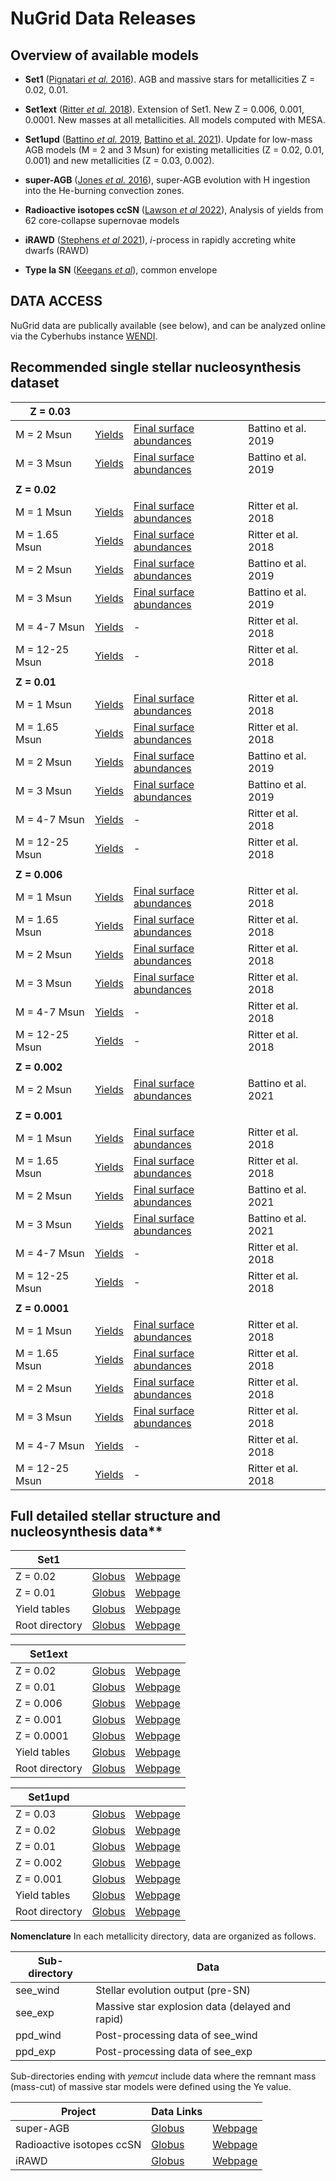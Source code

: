 # NuGrid Data Releases

## Overview of available models

* **Set1** ([Pignatari *et al.* 2016](http://adsabs.harvard.edu/abs/2016ApJS..225...24P)). AGB and massive stars for metallicities Z = 0.02,  0.01.
* **Set1ext** ([Ritter *et al.* 2018](http://adsabs.harvard.edu/abs/2018MNRAS.480..538R)). Extension of Set1. New Z = 0.006, 0.001, 0.0001. New masses at all metallicities. All models computed with MESA.
* **Set1upd** ([Battino *et al.* 2019](https://academic.oup.com/mnras/article/489/1/1082/5552141), [Battino et al. 2021](https://www.mdpi.com/2218-1997/7/2/25)). Update for low-mass AGB models (M = 2 and 3 Msun) for existing metallicities (Z = 0.02, 0.01, 0.001) and new metallicities (Z = 0.03, 0.002).
* **super-AGB** ([Jones *et al.*
  2016](https://doi.org/10.1093/mnras/stv2488)), super-AGB evolution with H
  ingestion into the He-burning convection zones.
* **Radioactive isotopes ccSN** ([Lawson *et al*
  2022](https://doi.org/10.1093/mnras/stab3684)), Analysis of yields from 62
  core-collapse supernovae models
* **iRAWD** ([Stephens *et al* 2021](https://doi.org/10.1093/mnras/stab500)),
  *i*-process in rapidly accreting white dwarfs (RAWD)

* **Type Ia SN** ([Keegans *et al*]()), common envelope

## DATA ACCESS

NuGrid data are publically available (see below), and can be analyzed online via the Cyberhubs instance [WENDI](http://wendi.nugridstars.org).

## Recommended single stellar nucleosynthesis dataset

| **Z = 0.03**           |            | |  | 
|----------------|------------|------------|------------|
| M = 2 Msun       | [Yields](files/yields_tables/m2m3_z1m2_z2m2_z3m2_Battino2019.txt)  | [Final surface abundances](files/final_surf_abu/m2m3_z3m2_z2m2_z1m2_final_surf_isoabu_Battino2019.txt)  | Battino et al. 2019
| M = 3 Msun       | [Yields](files/yields_tables/m2m3_z1m2_z2m2_z3m2_Battino2019.txt)  | [Final surface abundances](files/final_surf_abu/m2m3_z3m2_z2m2_z1m2_final_surf_isoabu_Battino2019.txt)  | Battino et al. 2019
| | | | |
| **Z = 0.02**           |            | |  | 
| M = 1 Msun       | [Yields](files/yields_tables/m1_z2m2_Ritter2018.txt)  | [Final surface abundances](files/final_surf_abu/m1z2m2_fin_surfabu.dat)  | Ritter et al. 2018
| M = 1.65 Msun       | [Yields](files/yields_tables/m1p65_z2m2_Ritter2018.txt)  | [Final surface abundances](files/final_surf_abu/m1p65z2m2_fin_surfabu.dat)  | Ritter et al. 2018
| M = 2 Msun       | [Yields](files/yields_tables/m2m3_z1m2_z2m2_z3m2_Battino2019.txt) | [Final surface abundances](files/final_surf_abu/m2m3_z3m2_z2m2_z1m2_final_surf_isoabu_Battino2019.txt)  | Battino et al. 2019
| M = 3 Msun       | [Yields](files/yields_tables/m2m3_z1m2_z2m2_z3m2_Battino2019.txt)  | [Final surface abundances](files/final_surf_abu/m2m3_z3m2_z2m2_z1m2_final_surf_isoabu_Battino2019.txt)   | Battino et al. 2019
| M = 4-7 Msun       | [Yields](files/yields_tables/m4m5m6m7_z2m2_Ritter2018.txt)  | -  | Ritter et al. 2018
| M = 12-25 Msun       | [Yields](files/yields_tables/m12m15m20m25_z2m2_z1m2_z6m3_z1m3_z1m4_Ritter1018.txt)  | -  | Ritter et al. 2018
| | | | |
| **Z = 0.01**           |            | |  | 
| M = 1 Msun       | [Yields](files/yields_tables/m1_z1m2_Ritter2018.txt)  | [Final surface abundances](files/final_surf_abu/m1z1m2_fin_surfabu.dat)  | Ritter et al. 2018
| M = 1.65 Msun       | [Yields](files/yields_tables/m1p65_z1m2_Ritter2018.txt)  | [Final surface abundances](files/final_surf_abu/m1p65z1m2_fin_surfabu.dat)  | Ritter et al. 2018
| M = 2 Msun       | [Yields](files/yields_tables/m2m3_z1m2_z2m2_z3m2_Battino2019.txt) | [Final surface abundances](files/final_surf_abu/m2m3_z3m2_z2m2_z1m2_final_surf_isoabu_Battino2019.txt)  | Battino et al. 2019
| M = 3 Msun       | [Yields](files/yields_tables/m2m3_z1m2_z2m2_z3m2_Battino2019.txt)  | [Final surface abundances](files/final_surf_abu/m2m3_z3m2_z2m2_z1m2_final_surf_isoabu_Battino2019.txt)   | Battino et al. 2019
| M = 4-7 Msun       | [Yields](files/yields_tables/m4m5m6m7_z1m2_Ritter2018.txt)  | -  | Ritter et al. 2018
| M = 12-25 Msun       | [Yields](files/yields_tables/m12m15m20m25_z2m2_z1m2_z6m3_z1m3_z1m4_Ritter1018.txt)  | -  | Ritter et al. 2018
| | | | |
| **Z = 0.006**           |            | |  | 
| M = 1 Msun       | [Yields](files/yields_tables/m1_z6m3_Ritter2018.txt)  | [Final surface abundances](files/final_surf_abu/m1z6m3_fin_surfabu.dat)  | Ritter et al. 2018
| M = 1.65 Msun       | [Yields](files/yields_tables/m1p65_z6m3_Ritter2018.txt)  | [Final surface abundances](files/final_surf_abu/m1p65z6m3_fin_surfabu.dat)  | Ritter et al. 2018
| M = 2 Msun       | [Yields](files/yields_tables/m2_z6m3_Ritter2018.txt) | [Final surface abundances](files/final_surf_abu/m2z6m3_fin_surfabu.dat)  | Ritter et al. 2018
| M = 3 Msun       | [Yields](files/yields_tables/m3_z6m3_Ritter2018.txt) | [Final surface abundances](files/final_surf_abu/m3z6m3_fin_surfabu.dat)  | Ritter et al. 2018
| M = 4-7 Msun       | [Yields](files/yields_tables/m4m5m6m7_z6m3_Ritter2018.txt)  | -  | Ritter et al. 2018
| M = 12-25 Msun       | [Yields](files/yields_tables/m12m15m20m25_z2m2_z1m2_z6m3_z1m3_z1m4_Ritter1018.txt)  | -  | Ritter et al. 2018
| | | | |
| **Z = 0.002**           |            | |  | 
| M = 2 Msun       | [Yields](files/yields_tables/m2m3_z1m3_m2_z2m3_Battino2021.txt)  | [Final surface abundances](files/final_surf_abu/m2m3_z1m3_m2_z2m3_final_surf_isoabu_Battino2021.txt)  | Battino et al. 2021
| | | | |
| **Z = 0.001**           |            | |  | 
| M = 1 Msun       | [Yields](files/yields_tables/m1_z1m3_Ritter2018.txt)  | [Final surface abundances](files/final_surf_abu/m1z1m3_fin_surfabu.dat)  | Ritter et al. 2018
| M = 1.65 Msun       | [Yields](files/yields_tables/m1p65_z1m3_Ritter2018.txt)  | [Final surface abundances](files/final_surf_abu/m1p65z1m3_fin_surfabu.dat)  | Ritter et al. 2018
 M = 2 Msun       | [Yields](files/yields_tables/m2m3_z1m3_m2_z2m3_Battino2021.txt)  | [Final surface abundances](files/final_surf_abu/m2m3_z1m3_m2_z2m3_final_surf_isoabu_Battino2021.txt)  | Battino et al. 2021| 
 M = 3 Msun       | [Yields](files/yields_tables/m2m3_z1m3_m2_z2m3_Battino2021.txt)  | [Final surface abundances](files/final_surf_abu/m2m3_z1m3_m2_z2m3_final_surf_isoabu_Battino2021.txt)  | Battino et al. 2021
| M = 4-7 Msun       | [Yields](files/yields_tables/m4m5m6m7_z1m3_Ritter2018.txt)  | -  | Ritter et al. 2018
| M = 12-25 Msun       | [Yields](files/yields_tables/m12m15m20m25_z2m2_z1m2_z6m3_z1m3_z1m4_Ritter1018.txt)  | -  | Ritter et al. 2018
| | | | |
| **Z = 0.0001**           |            | |  | 
| M = 1 Msun       | [Yields](files/yields_tables/m1_z1m4_Ritter2018.txt)  | [Final surface abundances](files/final_surf_abu/m1z1m4_fin_surfabu.dat)  | Ritter et al. 2018
| M = 1.65 Msun       | [Yields](files/yields_tables/m1p65_z1m4_Ritter2018.txt)  | [Final surface abundances](files/final_surf_abu/m1p65z1m4_fin_surfabu.dat)  | Ritter et al. 2018
 M = 2 Msun       | [Yields](files/yields_tables/m2_z1m4_Ritter2018.txt)  | [Final surface abundances](files/final_surf_abu/m2z1m4_fin_surfabu.dat)  | Ritter et al. 2018| 
 M = 3 Msun       | [Yields](files/yields_tables/m3_z1m4_Ritter2018.txt)  | [Final surface abundances](files/final_surf_abu/m3z1m4_fin_surfabu.dat)  | Ritter et al. 2018| 
| M = 4-7 Msun       | [Yields](files/yields_tables/m4m5m6m7_z1m4_Ritter2018.txt)  | -  | Ritter et al. 2018
| M = 12-25 Msun       | [Yields](files/yields_tables/m12m15m20m25_z2m2_z1m2_z6m3_z1m3_z1m4_Ritter1018.txt)  | -  | Ritter et al. 2018


## Full detailed stellar structure and nucleosynthesis data**
| Set1           |            | | 
|----------------|------------|------------|
| Z = 0.02       | [Globus](https://app.globus.org/file-manager?origin_id=13897778-9894-11ea-b3c4-0ae144191ee3&origin_path=%2Fdata%2Fset1%2Fset1.2%2F)  | [Webpage](https://download1.nugridstars.org/set1/set1.2/)  
| Z = 0.01       | [Globus](https://app.globus.org/file-manager?origin_id=13897778-9894-11ea-b3c4-0ae144191ee3&origin_path=%2Fdata%2Fset1%2Fset1.1%2F)  | [Webpage](https://download1.nugridstars.org/set1/set1.1/) 
| Yield tables   | [Globus](https://app.globus.org/file-manager?origin_id=13897778-9894-11ea-b3c4-0ae144191ee3&origin_path=%2Fdata%2Fset1%2FYield_tables%2F)  | [Webpage](https://download1.nugridstars.org/set1/Yield_tables/)
| Root directory | [Globus](https://app.globus.org/file-manager?origin_id=13897778-9894-11ea-b3c4-0ae144191ee3&origin_path=%2Fdata%2Fset1%2F)  | [Webpage](https://download1.nugridstars.org/set1/)

| Set1ext        |            | | 
|----------------|------------|------------|
| Z = 0.02       | [Globus](https://app.globus.org/file-manager?origin_id=13897778-9894-11ea-b3c4-0ae144191ee3&origin_path=%2Fdata%2Fset1ext%2Fset1.2%2F)  | [Webpage](https://download1.nugridstars.org/set1ext/set1.2/)  
| Z = 0.01       | [Globus](https://app.globus.org/file-manager?origin_id=13897778-9894-11ea-b3c4-0ae144191ee3&origin_path=%2Fdata%2Fset1ext%2Fset1.1%2F)  | [Webpage](https://download1.nugridstars.org/set1ext/set1.1/)  
| Z = 0.006      | [Globus](https://app.globus.org/file-manager?origin_id=13897778-9894-11ea-b3c4-0ae144191ee3&origin_path=%2Fdata%2Fset1ext%2Fset1.3a%2F)  | [Webpage](https://download1.nugridstars.org/set1ext/set1.3a/)  
| Z = 0.001      | [Globus](https://app.globus.org/file-manager?origin_id=13897778-9894-11ea-b3c4-0ae144191ee3&origin_path=%2Fdata%2Fset1ext%2Fset1.4a%2F)  | [Webpage](https://download1.nugridstars.org/set1ext/set1.4a/)  
| Z = 0.0001     | [Globus](https://app.globus.org/file-manager?origin_id=13897778-9894-11ea-b3c4-0ae144191ee3&origin_path=%2Fdata%2Fset1ext%2Fset1.5a%2F)  | [Webpage](https://download1.nugridstars.org/set1ext/set1.5a/)  
| Yield tables   | [Globus](https://app.globus.org/file-manager?origin_id=13897778-9894-11ea-b3c4-0ae144191ee3&origin_path=%2Fdata%2Fset1ext%2FYield_tables%2F)  | [Webpage](https://download1.nugridstars.org/set1ext/Yield_tables/) 
| Root directory | [Globus](https://app.globus.org/file-manager?origin_id=13897778-9894-11ea-b3c4-0ae144191ee3&origin_path=%2Fdata%2Fset1ext%2F)  | [Webpage](https://download1.nugridstars.org/set1ext/) 

| Set1upd        |            | |
|----------------|------------|------------|
| Z = 0.03       | [Globus](https://app.globus.org/file-manager?origin_id=13897778-9894-11ea-b3c4-0ae144191ee3&origin_path=%2Fdata%2Fset1upd%2Fset1.3%2F)  | [Webpage](https://download1.nugridstars.org/set1upd/set1.3/)
| Z = 0.02       | [Globus](https://app.globus.org/file-manager?origin_id=13897778-9894-11ea-b3c4-0ae144191ee3&origin_path=%2Fdata%2Fset1upd%2Fset1.2%2F)  | [Webpage](https://download1.nugridstars.org/set1upd/set1.2/)
| Z = 0.01       | [Globus](https://app.globus.org/file-manager?origin_id=13897778-9894-11ea-b3c4-0ae144191ee3&origin_path=%2Fdata%2Fset1upd%2Fset1.1%2F)  | [Webpage](https://download1.nugridstars.org/set1upd/set1.1/)
| Z = 0.002      | [Globus](https://app.globus.org/file-manager?origin_id=13897778-9894-11ea-b3c4-0ae144191ee3&origin_path=%2Fdata%2Fset1upd%2Fset1.02%2F)  | [Webpage](https://download1.nugridstars.org/set1upd/set1.02/)
| Z = 0.001      | [Globus](https://app.globus.org/file-manager?origin_id=13897778-9894-11ea-b3c4-0ae144191ee3&origin_path=%2Fdata%2Fset1upd%2Fset1.01%2F)  | [Webpage](https://download1.nugridstars.org/set1upd/set1.01/)
| Yield tables   | [Globus](https://app.globus.org/file-manager?origin_id=13897778-9894-11ea-b3c4-0ae144191ee3&origin_path=%2Fdata%2Fset1upd%2Fyields_finalabu_tables%2F)  | [Webpage](https://download1.nugridstars.org/set1upd/yields_finalabu_tables/)
| Root directory | [Globus](https://app.globus.org/file-manager?origin_id=13897778-9894-11ea-b3c4-0ae144191ee3&origin_path=%2Fdata%2Fset1upd%2F)  | [Webpage](https://download1.nugridstars.org/set1upd/)

**Nomenclature** In each metallicity directory, data are organized as follows.

   Sub-directory | Data
   ----------|------------
  see\_wind  | Stellar evolution output (pre-SN) 
  see\_exp   | Massive star explosion data (delayed and rapid)
  ppd_wind   | Post-processing data of see\_wind
  ppd\_exp   | Post-processing data of see\_exp
  
Sub-directories ending with *yemcut* include data where the remnant mass (mass-cut) of massive star models were defined using the Ye value.

| Project                   | Data Links                                                                                                          |                                                              |
|---------------------------|---------------------------------------------------------------------------------------------------------------------|--------------------------------------------------------------|
| super-AGB                 | [Globus](https://app.globus.org/file-manager?origin_id=13897778-9894-11ea-b3c4-0ae144191ee3&origin_path=%2Fdata%2F) | [Webpage](https://download1.nugridstars.org/sagb_jones2016/) |
| Radioactive isotopes ccSN | [Globus](https://app.globus.org/file-manager?origin_id=13897778-9894-11ea-b3c4-0ae144191ee3&origin_path=%2Fdata%2Fchetec-infra_models%2FLAW22%2F)                                                                                                          | [Webpage](https://download1.nugridstars.org/chetec-infra_models/LAW22/)                                                  |
|iRAWD| [Globus](https://app.globus.org/file-manager?origin_id=13897778-9894-11ea-b3c4-0ae144191ee3&origin_path=%2Fdata%2FiRAWDyields%2F)  | [Webpage](https://download1.nugridstars.org/iRAWDyields)    |  
